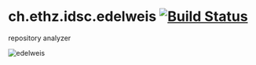 # ch.ethz.idsc.edelweis <a href="https://travis-ci.org/idsc-frazzoli/edelweis"><img src="https://travis-ci.org/idsc-frazzoli/edelweis.svg?branch=master" alt="Build Status"></a>

repository analyzer

![edelweis](https://user-images.githubusercontent.com/4012178/52199224-c2694e80-2865-11e9-9200-6427da2861ec.png)
